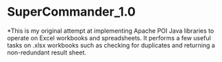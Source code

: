  # SuperCommander_1.0
 *This is my original attempt at implementing Apache POI Java libraries to operate on Excel workbooks and spreadsheets. It performs a few useful tasks on .xlsx workbooks such as checking for duplicates and returning a non-redundant result sheet. 
